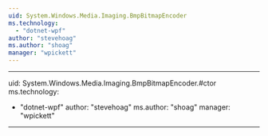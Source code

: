 ```yaml
---
uid: System.Windows.Media.Imaging.BmpBitmapEncoder
ms.technology: 
  - "dotnet-wpf"
author: "stevehoag"
ms.author: "shoag"
manager: "wpickett"
---
```


---
uid: System.Windows.Media.Imaging.BmpBitmapEncoder.#ctor
ms.technology: 
  - "dotnet-wpf"
author: "stevehoag"
ms.author: "shoag"
manager: "wpickett"
---
